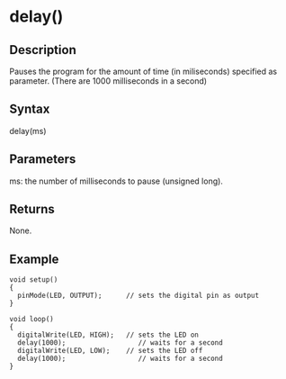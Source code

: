 # delay() #

## Description ##
Pauses the program for the amount of time (in miliseconds) specified as parameter. (There are 1000 milliseconds in a second)

## Syntax ##
delay(ms)

## Parameters ##
ms: the number of milliseconds to pause (unsigned long).

## Returns ##
None.

## Example ##
```
void setup()
{
  pinMode(LED, OUTPUT);      // sets the digital pin as output
}

void loop()
{
  digitalWrite(LED, HIGH);   // sets the LED on
  delay(1000);                  // waits for a second
  digitalWrite(LED, LOW);    // sets the LED off
  delay(1000);                  // waits for a second
}
```
